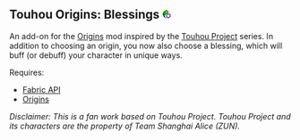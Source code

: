 ## Touhou Origins: Blessings <img alt="Icon" height="16" src="/src/main/resources/assets/touhoublessings/icon.png" width="16"/>
An add-on for the [Origins](https://github.com/apace100/origins-fabric) mod inspired by the [Touhou Project](https://en.touhouwiki.net/wiki/Touhou_Wiki) series.
In addition to choosing an origin, you now also choose a blessing, which will buff (or debuff) your character in unique ways.

Requires:

- [Fabric API](https://github.com/FabricMC/fabric)
- [Origins](https://github.com/apace100/origins-fabric)

*Disclaimer: This is a fan work based on Touhou Project. Touhou Project and its characters are the property of Team Shanghai Alice (ZUN).*